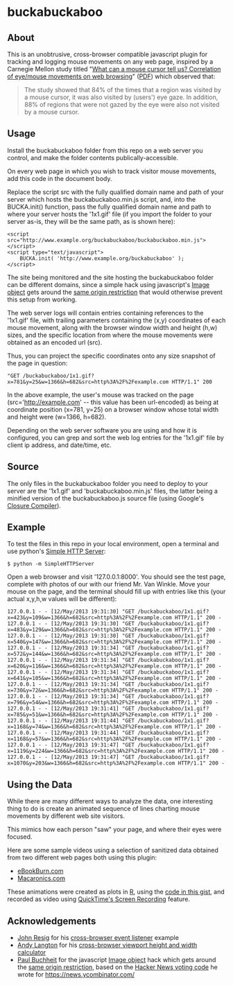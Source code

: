 buckabuckaboo
=============

About
-----

This is an unobtrusive, cross-browser compatible javascript plugin for tracking and logging mouse movements on any web page, inspired by a Carnegie Mellon study titled "<a href="http://dl.acm.org/citation.cfm?id=634067.634234" target="_blank">What can a mouse cursor tell us? Correlation of eye/mouse movements on web browsing</a>" (<a href="http://csi.ufs.ac.za/resres/files/Chen.pdf" target="_blank">PDF</a>) which observed that:

> The study showed that 84% of the times that a region was visited by a mouse cursor, it was also visited by (users') eye gaze. In addition, 88% of regions that were not gazed by the eye were also not visited by a mouse cursor.

Usage
-----

Install the buckabuckaboo folder from this repo on a web server you control, and make the folder contents publically-accessible.

On every web page in which you wish to track visitor mouse movements, add this code in the document body.

Replace the script src with the fully qualified domain name and path of your server which hosts the buckabuckaboo.min.js script, and, into the BUCKA.init() function, pass the fully qualified domain name and path to where your server hosts the '1x1.gif' file (if you import the folder to your server as-is, they will be the same path, as is shown here):

```
<script src="http://www.example.org/buckabuckaboo/buckabuckaboo.min.js"></script>
<script type="text/javascript">
    BUCKA.init( 'http://www.example.org/buckabuckaboo' );
</script>
```

The site being monitored and the site hosting the buckabuckaboo folder can be different domains, since a simple hack using javascript's <a href="https://developer.mozilla.org/en-US/docs/DOM/HTMLImageElement" target="_blank">Image object</a> gets around the <a href="https://en.wikipedia.org/wiki/Same_origin_policy" target="_blank">same origin restriction</a> that would otherwise prevent this setup from working.

The web server logs will contain entries containing references to the '1x1.gif' file, with trailing parameters containing the (x,y) coordinates of each mouse movement, along with the browser window width and height (h,w) sizes, and the specific location from where the mouse movements were obtained as an encoded url (src).

Thus, you can project the specific coordinates onto any size snapshot of the page in question:

```
"GET /buckabuckaboo/1x1.gif?x=781&y=25&w=1366&h=682&src=http%3A%2F%2Fexample.com HTTP/1.1" 200
```

In the above example, the user's mouse was tracked on the page (src='http://example.com' -- this value has been url-encoded) as being at coordinate position (x=781, y=25) on a browser window whose total width and height were (w=1366, h=682).

Depending on the web server software you are using and how it is configured, you can grep and sort the web log entries for the '1x1.gif' file by client ip address, and date/time, etc.

Source
------

The only files in the buckabuckaboo folder you need to deploy to your server are the '1x1.gif' and 'buckabuckaboo.min.js' files, the latter being a minified version of the buckabuckaboo.js source file (using Google's <a href="https://code.google.com/p/closure-compiler/" target="_blank">Closure Compiler</a>).

Example
-------

To test the files in this repo in your local environment, open a terminal and use python's <a href="http://www.linuxjournal.com/content/tech-tip-really-simple-http-server-python" target="_blank">Simple HTTP Server</a>:

```
$ python -m SimpleHTTPServer
```

Open a web browser and visit '127.0.0.1:8000'. You should see the test page, complete with photos of our with our friend Mr. Van Winkle. Move your mouse on the page, and the terminal should fill up with entries like this (your actual x,y,h,w values will be different):

```
127.0.0.1 - - [12/May/2013 19:31:30] "GET /buckabuckaboo/1x1.gif?x=423&y=109&w=1366&h=682&src=http%3A%2F%2Fexample.com HTTP/1.1" 200 -
127.0.0.1 - - [12/May/2013 19:31:30] "GET /buckabuckaboo/1x1.gif?x=483&y=129&w=1366&h=682&src=http%3A%2F%2Fexample.com HTTP/1.1" 200 -
127.0.0.1 - - [12/May/2013 19:31:30] "GET /buckabuckaboo/1x1.gif?x=540&y=147&w=1366&h=682&src=http%3A%2F%2Fexample.com HTTP/1.1" 200 -
127.0.0.1 - - [12/May/2013 19:31:34] "GET /buckabuckaboo/1x1.gif?x=572&y=144&w=1366&h=682&src=http%3A%2F%2Fexample.com HTTP/1.1" 200 -
127.0.0.1 - - [12/May/2013 19:31:34] "GET /buckabuckaboo/1x1.gif?x=620&y=116&w=1366&h=682&src=http%3A%2F%2Fexample.com HTTP/1.1" 200 -
127.0.0.1 - - [12/May/2013 19:31:34] "GET /buckabuckaboo/1x1.gif?x=641&y=105&w=1366&h=682&src=http%3A%2F%2Fexample.com HTTP/1.1" 200 -
127.0.0.1 - - [12/May/2013 19:31:34] "GET /buckabuckaboo/1x1.gif?x=730&y=72&w=1366&h=682&src=http%3A%2F%2Fexample.com HTTP/1.1" 200 -
127.0.0.1 - - [12/May/2013 19:31:34] "GET /buckabuckaboo/1x1.gif?x=796&y=54&w=1366&h=682&src=http%3A%2F%2Fexample.com HTTP/1.1" 200 -
127.0.0.1 - - [12/May/2013 19:31:41] "GET /buckabuckaboo/1x1.gif?x=785&y=51&w=1366&h=682&src=http%3A%2F%2Fexample.com HTTP/1.1" 200 -
127.0.0.1 - - [12/May/2013 19:31:44] "GET /buckabuckaboo/1x1.gif?x=1168&y=74&w=1366&h=682&src=http%3A%2F%2Fexample.com HTTP/1.1" 200 -
127.0.0.1 - - [12/May/2013 19:31:44] "GET /buckabuckaboo/1x1.gif?x=1168&y=57&w=1366&h=682&src=http%3A%2F%2Fexample.com HTTP/1.1" 200 -
127.0.0.1 - - [12/May/2013 19:31:47] "GET /buckabuckaboo/1x1.gif?x=1119&y=224&w=1366&h=682&src=http%3A%2F%2Fexample.com HTTP/1.1" 200 -
127.0.0.1 - - [12/May/2013 19:31:47] "GET /buckabuckaboo/1x1.gif?x=1070&y=203&w=1366&h=682&src=http%3A%2F%2Fexample.com HTTP/1.1" 200 -
```

Using the Data
--------------

While there are many different ways to analyze the data, one interesting thing to do is create an animated sequence of lines charting mouse movements by different web site visitors.

This mimics how each person "saw" your page, and where their eyes were focused.

Here are some sample videos using a selection of sanitized data obtained from two different web pages both using this plugin:

* <a href="http://www.youtube.com/watch?v=PziyvSHgkBs" target="_blank">eBookBurn.com</a>
* <a href="http://www.youtube.com/watch?v=n6npG9NHg7E" target="_blank">Macaronics.com</a>

These animations were created as plots in <a href="http://www.r-project.org/" target="_blank">R</a>, using the <a href="https://gist.github.com/dpapathanasiou/5818427" target="_blank">code in this gist</a>, and recorded as video using <a href="http://tech.journalism.cuny.edu/documentation/capture-video-with-quicktime-screen-recording/" target="_blank">QuickTime's Screen Recording</a> feature.

Acknowledgements
----------------

* <a href="https://twitter.com/jeresig" target="_blank">John Resig</a> for his <a href="http://ejohn.org/projects/flexible-javascript-events/" target="_blank">cross-browser event listener</a> example
* <a href="http://andylangton.co.uk" target="_blank">Andy Langton</a> for his <a href="http://andylangton.co.uk/blog/development/get-viewport-size-width-and-height-javascript" target="_blank">cross-browser viewport height and width calculator</a>
* <a href="https://twitter.com/paultoo" target="_blank">Paul Buchheit</a> for the javascript <a href="https://developer.mozilla.org/en-US/docs/DOM/HTMLImageElement" target="_blank">Image object</a> hack which gets around the <a href="https://en.wikipedia.org/wiki/Same_origin_policy" target="_blank">same origin restriction</a>, based on the <a href="https://news.ycombinator.com/item?id=4239118" target="_blank">Hacker News voting code</a> he wrote for <a href="https://news.ycombinator.com/" target="_blank">https://news.ycombinator.com/</a> 
